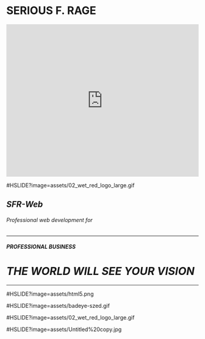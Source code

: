 # **__SERIOUS F. RAGE__**
<iframe scrolling="yes" seamless="seamless" class="inner" width="100%" height="400px" src="https://serious-rage.github.io/" frameborder="0" allowfullscreen></iframe>

#HSLIDE?image=assets/02_wet_red_logo_large.gif



## *SFR-Web*
###### Professional web development for  	
- - - - - 
#### *__PROFESSIONAL BUSINESS__*	
# **_THE WORLD WILL SEE YOUR VISION_**
- - - - - - - - - - - - -

#HSLIDE?image=assets/html5.png

#HSLIDE?image=assets/badeye-szed.gif



#HSLIDE?image=assets/02_wet_red_logo_large.gif


#HSLIDE?image=assets/Untitled%20copy.jpg








